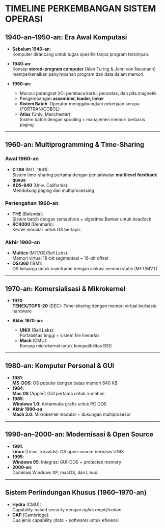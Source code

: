 # TIMELINE PERKEMBANGAN SISTEM OPERASI

## 1940-an–1950-an: Era Awal Komputasi
- **Sebelum 1940-an**:  
  Komputer dirancang untuk tugas spesifik tanpa program tersimpan.

- **1940-an**:  
  Konsep **stored-program computer** (Alan Turing & John von Neumann) memperkenalkan penyimpanan program dan data dalam memori.

- **1950-an**:
  - Muncul perangkat I/O: pembaca kartu, pencetak, dan pita magnetik
  - Pengembangan **assembler, loader, linker**
  - **Sistem Batch**: Operator menggabungkan pekerjaan serupa (FORTRAN/COBOL)
  - **Atlas** (Univ. Manchester):  
    Sistem batch dengan spooling + manajemen memori berbasis paging

---

## 1960-an: Multiprogramming & Time-Sharing
### Awal 1960-an
- **CTSS** (MIT, 1961):  
  Sistem time-sharing pertama dengan penjadwalan **multilevel feedback queue**
- **XDS-940** (Univ. California):  
  Mendukung paging dan multiprocessing

### Pertengahan 1960-an
- **THE** (Belanda):  
  Sistem batch dengan semaphore + algoritma Banker untuk deadlock
- **RC4000** (Denmark):  
  Kernel modular untuk OS berlapis

### Akhir 1960-an
- **Multics** (MIT/GE/Bell Labs):  
  Memori virtual 18-bit segmentasi + 16-bit offset
- **OS/360** (IBM):  
  OS keluarga untuk mainframe dengan alokasi memori statis (MFT/MVT)

---

## 1970-an: Komersialisasi & Mikrokernel
- **1970**:  
  **TENEX/TOPS-20** (DEC): Time-sharing dengan memori virtual berbasis hardware

- **Akhir 1970-an**:
  - **UNIX** (Bell Labs):  
    Portabilitas tinggi + sistem file hierarkis
  - **Mach** (CMU):  
    Konsep microkernel untuk kompatibilitas BSD

---

## 1980-an: Komputer Personal & GUI
- **1981**:  
  **MS-DOS**: OS populer dengan batas memori 640 KB
- **1984**:  
  **Mac OS** (Apple): GUI pertama untuk rumahan
- **1985**:  
  **Windows 1.0**: Antarmuka grafis untuk PC DOS
- **Akhir 1980-an**:  
  **Mach 3.0**: Mikrokernel modular + dukungan multiprosesor

---

## 1990-an–2000-an: Modernisasi & Open Source
- **1991**:  
  **Linux** (Linus Torvalds): OS open-source berbasis UNIX
- **1995**:  
  **Windows 95**: Integrasi GUI-DOS + protected memory
- **2000-an**:  
  Dominasi Windows XP, macOS, dan Linux

---

## Sistem Perlindungan Khusus (1960–1970-an)
- **Hydra** (CMU):  
  Capability-based security dengan *rights amplification*
- **CAP** (Cambridge):  
  Dua jenis capability (data + software) untuk efisiensi